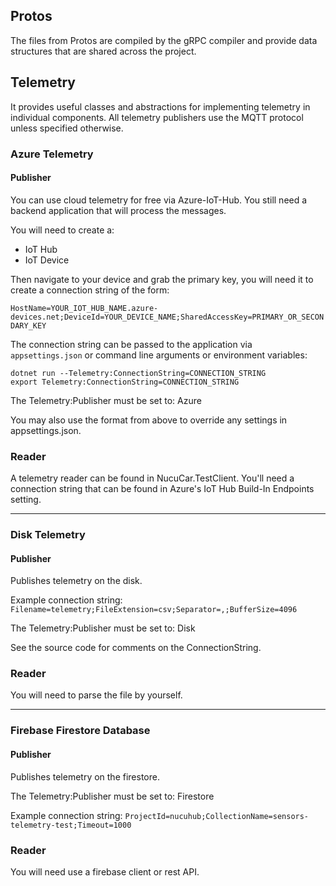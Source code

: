 ## Protos

The files from Protos are compiled by the gRPC compiler and provide data 
structures that are shared across the project.

## Telemetry

It provides useful classes and abstractions for implementing telemetry
in individual components. All telemetry publishers use the MQTT protocol unless specified
otherwise.

### Azure Telemetry

#### Publisher

You can use cloud telemetry for free via Azure-IoT-Hub.
You still need a backend application that will process the messages.

You will need to create a:
- IoT Hub
- IoT Device

Then navigate to your device and grab the primary key, you will need it to create
a connection string of the form:

`HostName=YOUR_IOT_HUB_NAME.azure-devices.net;DeviceId=YOUR_DEVICE_NAME;SharedAccessKey=PRIMARY_OR_SECONDARY_KEY`

The connection string can be passed to the application via `appsettings.json` or command line arguments or environment variables:
```
dotnet run --Telemetry:ConnectionString=CONNECTION_STRING
export Telemetry:ConnectionString=CONNECTION_STRING
```

The Telemetry:Publisher must be set to: Azure

You may also use the format from above to override any settings in appsettings.json.

### Reader

A telemetry reader can be found in NucuCar.TestClient. You'll need a connection string that can be found in
Azure's IoT Hub Build-In Endpoints setting.

---

### Disk Telemetry

#### Publisher

Publishes telemetry on the disk.

Example connection string:
`Filename=telemetry;FileExtension=csv;Separator=,;BufferSize=4096`

The Telemetry:Publisher must be set to: Disk

See the source code for comments on the ConnectionString.

### Reader

You will need to parse the file by yourself.

---

### Firebase Firestore Database

#### Publisher

Publishes telemetry on the firestore.

The Telemetry:Publisher must be set to: Firestore

Example connection string:
`ProjectId=nucuhub;CollectionName=sensors-telemetry-test;Timeout=1000`

### Reader

You will need use a firebase client or rest API.